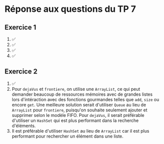 # Réponse aux questions du TP 7

## Exercice 1
1. ✅
2. ✅
3. ✅
4. ✅

## Exercice 2
1. ✅
2. Pour `dejaVus` et `frontiere`, on utilise une `ArrayList`, ce qui peut demander beaucoup de ressources mémoires avec de grandes listes lors d'intéraction avec des fonctions gourmandes telles que `add`, `size` ou encore `get`. Une meilleure solution serait d'utiliser `Queue` au lieu de `ArrayList` pour `frontiere`, puisqu'on souhaite seulement ajouter et supprimer selon le modèle FIFO. Pour `dejaVus`, il serait préférable d'utiliser un `HashSet` qui est plus performant dans la recherche d'éléments.
3. Il est préférable d'utiliser `HashSet` au lieu de `ArrayList` car il est plus performant pour rechercher un élément dans une liste.
